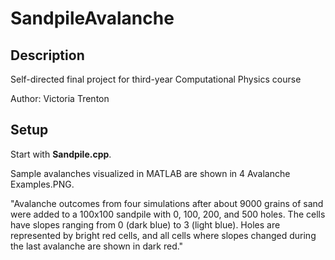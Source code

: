 # SandpileAvalanche

## Description

Self-directed final project for third-year Computational Physics course

Author: Victoria Trenton


## Setup

Start with **Sandpile.cpp**.

Sample avalanches visualized in MATLAB are shown in 4 Avalanche Examples.PNG.

"Avalanche outcomes from four simulations after about 9000 grains of sand 
were added to a 100x100 sandpile with 0, 100, 200, and 500 holes. The cells
have slopes ranging from 0 (dark blue) to 3 (light blue). Holes are represented
by bright red cells, and all cells where slopes changed during the last
avalanche are shown in dark red."
